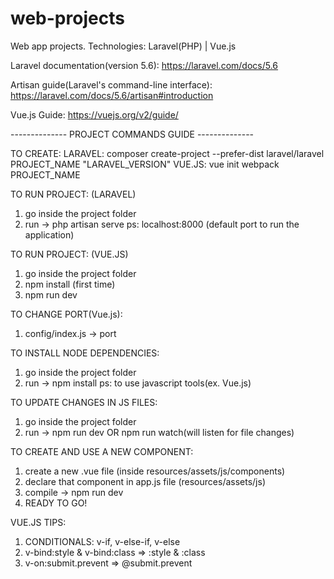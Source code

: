# web-projects
Web app projects.
Technologies: Laravel(PHP) | Vue.js

Laravel documentation(version 5.6): https://laravel.com/docs/5.6

Artisan guide(Laravel's command-line interface): https://laravel.com/docs/5.6/artisan#introduction

Vue.js Guide: https://vuejs.org/v2/guide/

-------------- PROJECT COMMANDS GUIDE --------------

TO CREATE:
LARAVEL: composer create-project --prefer-dist laravel/laravel PROJECT_NAME "LARAVEL_VERSION"
VUE.JS: vue init webpack PROJECT_NAME

TO RUN PROJECT: (LARAVEL)
1. go inside the project folder
2. run -> php artisan serve
ps: localhost:8000 (default port to run the application)

TO RUN PROJECT: (VUE.JS)
1. go inside the project folder
2. npm install (first time)
3. npm run dev

TO CHANGE PORT(Vue.js):
1. config/index.js -> port

TO INSTALL NODE DEPENDENCIES:
1. go inside the project folder
2. run -> npm install
ps: to use javascript tools(ex. Vue.js)

TO UPDATE CHANGES IN JS FILES:
1. go inside the project folder
2. run -> npm run dev OR npm run watch(will listen for file changes)

TO CREATE AND USE A NEW COMPONENT:
1. create a new .vue file (inside resources/assets/js/components)
2. declare that component in app.js file (resources/assets/js)
3. compile -> npm run dev
4. READY TO GO!

VUE.JS TIPS:
1. CONDITIONALS: v-if, v-else-if, v-else
2. v-bind:style & v-bind:class => :style & :class
3. v-on:submit.prevent => @submit.prevent
